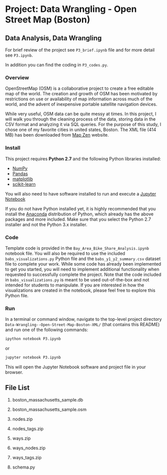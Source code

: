 # Project: Data Wrangling - Open Street Map (Boston)
## Data Analysis, Data Wrangling 

For brief review of the project see `P3_brief.ipynb` file and for more detail see `P3.ipynb`.

In addition you can find the coding in `P3_codes.py`.

### Overview

OpenStreetMap (OSM) is a collaborative project to create a free editable map of the world. The creation and growth of OSM has been motivated by restrictions on use or availability of map information across much of the world, and the advent of inexpensive portable satellite navigation devices.

While very useful, OSM data can be quite messy at times. In this project, I will walk you through the cleaning process of the data, storing data in the CSV format and analyzing it via SQL queries. For the purpose of this study, I chose one of my favorite cities in united states, Boston. The XML file (414 MB) has been downloaded from [Map Zen](https://mapzen.com/data/metro-extracts/metro/boston_massachusetts/) website.

### Install

This project requires **Python 2.7** and the following Python libraries installed:

- [NumPy](http://www.numpy.org/)
- [Pandas](http://pandas.pydata.org)
- [matplotlib](http://matplotlib.org/)
- [scikit-learn](http://scikit-learn.org/stable/)

You will also need to have software installed to run and execute a [Jupyter Notebook](http://ipython.org/notebook.html)

If you do not have Python installed yet, it is highly recommended that you install the [Anaconda](http://continuum.io/downloads) distribution of Python, which already has the above packages and more included. Make sure that you select the Python 2.7 installer and not the Python 3.x installer. 

### Code

Template code is provided in the `Bay_Area_Bike_Share_Analysis.ipynb` notebook file. You will also be required to use the included `babs_visualizations.py` Python file and the `babs_y1_y2_summary.csv` dataset file to complete your work. While some code has already been implemented to get you started, you will need to implement additional functionality when requested to successfully complete the project. Note that the code included in `babs_visualizations.py` is meant to be used out-of-the-box and not intended for students to manipulate. If you are interested in how the visualizations are created in the notebook, please feel free to explore this Python file.

### Run

In a terminal or command window, navigate to the top-level project directory `Data-Wrangling--Open-Street-Map-Boston-XML/` (that contains this README) and run one of the following commands:

```bash
ipython notebook P3.ipynb
```  
or
```bash
jupyter notebook P3.ipynb
```

This will open the Jupyter Notebook software and project file in your browser.

## File List

1) boston_massachusetts_sample.db

2) boston_massachusetts_sample.osm

3) nodes.zip

4) nodes_tags.zip

5) ways.zip

6) ways_nodes.zip

7) ways_tags.zip

8) schema.py


